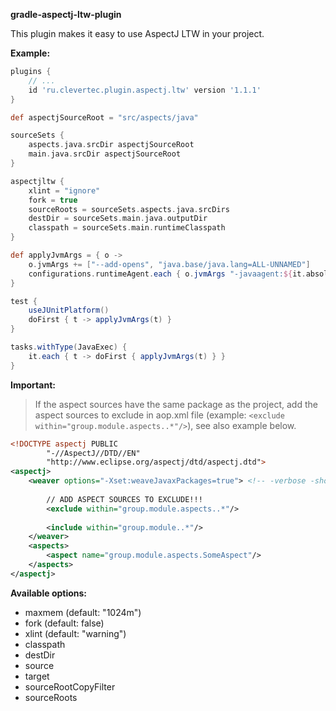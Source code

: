 **gradle-aspectj-ltw-plugin**

This plugin makes it easy to use AspectJ LTW in your project.

**Example:**
```groovy
plugins {
    // ...
    id 'ru.clevertec.plugin.aspectj.ltw' version '1.1.1'
}

def aspectjSourceRoot = "src/aspects/java"

sourceSets {
    aspects.java.srcDir aspectjSourceRoot
    main.java.srcDir aspectjSourceRoot
}

aspectjltw {
    xlint = "ignore"
    fork = true
    sourceRoots = sourceSets.aspects.java.srcDirs
    destDir = sourceSets.main.java.outputDir
    classpath = sourceSets.main.runtimeClasspath
}

def applyJvmArgs = { o ->
    o.jvmArgs += ["--add-opens", "java.base/java.lang=ALL-UNNAMED"]
    configurations.runtimeAgent.each { o.jvmArgs "-javaagent:${it.absolutePath}" }
}

test {
    useJUnitPlatform()
    doFirst { t -> applyJvmArgs(t) }
}

tasks.withType(JavaExec) {
    it.each { t -> doFirst { applyJvmArgs(t) } }
}
```

**Important:**
>If the aspect sources have the same package as the project, add the aspect
sources to exclude in aop.xml file (example: ```<exclude within="group.module.aspects..*"/>```),
see also example below.
```xml
<!DOCTYPE aspectj PUBLIC
        "-//AspectJ//DTD//EN"
        "http://www.eclipse.org/aspectj/dtd/aspectj.dtd">
<aspectj>
    <weaver options="-Xset:weaveJavaxPackages=true"> <!-- -verbose -showWeaveInfo  -->
        
        // ADD ASPECT SOURCES TO EXCLUDE!!!
        <exclude within="group.module.aspects..*"/>
      
        <include within="group.module..*"/>
    </weaver>
    <aspects>
        <aspect name="group.module.aspects.SomeAspect"/>
    </aspects>
</aspectj>
```

**Available options:**
- maxmem (default: "1024m")
- fork (default: false)
- xlint (default: "warning")
- classpath
- destDir
- source
- target
- sourceRootCopyFilter
- sourceRoots
